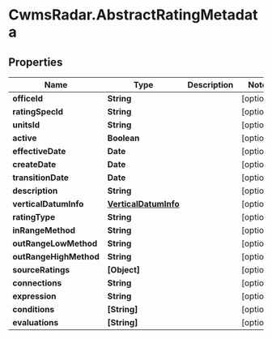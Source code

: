 # CwmsRadar.AbstractRatingMetadata

## Properties

Name | Type | Description | Notes
------------ | ------------- | ------------- | -------------
**officeId** | **String** |  | [optional] 
**ratingSpecId** | **String** |  | [optional] 
**unitsId** | **String** |  | [optional] 
**active** | **Boolean** |  | [optional] 
**effectiveDate** | **Date** |  | [optional] 
**createDate** | **Date** |  | [optional] 
**transitionDate** | **Date** |  | [optional] 
**description** | **String** |  | [optional] 
**verticalDatumInfo** | [**VerticalDatumInfo**](VerticalDatumInfo.md) |  | [optional] 
**ratingType** | **String** |  | [optional] 
**inRangeMethod** | **String** |  | [optional] 
**outRangeLowMethod** | **String** |  | [optional] 
**outRangeHighMethod** | **String** |  | [optional] 
**sourceRatings** | **[Object]** |  | [optional] 
**connections** | **String** |  | [optional] 
**expression** | **String** |  | [optional] 
**conditions** | **[String]** |  | [optional] 
**evaluations** | **[String]** |  | [optional] 


